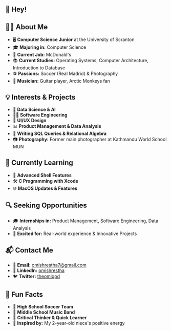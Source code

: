 ## 👋 Hey!

## 👨‍💻 About Me

- 🖥️ **Computer Science Junior** at the University of Scranton
- 🎓 **Majoring in:** Computer Science
- 💼 **Current Job:** McDonald's
- 📚 **Current Studies:** Operating Systems, Computer Architecture, Introduction to Database
- ⚽ **Passions:** Soccer (Real Madrid) & Photography
- 🎸 **Musician:** Guitar player, Arctic Monkeys fan

## 💡 Interests & Projects

- 🧠 **Data Science & AI**
- 👨‍💻 **Software Engineering**
- 🎨 **UI/UX Design**
- 📊 **Product Management & Data Analysis**
- 📝 **Writing SQL Queries & Relational Algebra**
- 📷 **Photography:** Former main photographer at Kathmandu World School MUN

## 🌱 Currently Learning

- 📖 **Advanced Shell Features**
- 🛠️ **C Programming with Xcode**
- 🌐 **MacOS Updates & Features**

## 🔍 Seeking Opportunities

- 🎓 **Internships in:** Product Management, Software Engineering, Data Analysis
- 🚀 **Excited for:** Real-world experience & Innovative Projects

## 📬 Contact Me

- 📧 **Email:** [omishrestha7@gmail.com](mailto:omishrestha7@gmail.com)
- 💼 **LinkedIn:** [omishrestha](https://www.linkedin.com/in/omishrestha)
- 🐦 **Twitter:** [theomigod](https://twitter.com/theomigod)

## 🚀 Fun Facts

- 🏅 **High School Soccer Team**
- 🎤 **Middle School Music Band**
- 💪 **Critical Thinker & Quick Learner**
- 🌟 **Inspired by:** My 2-year-old niece's positive energy
